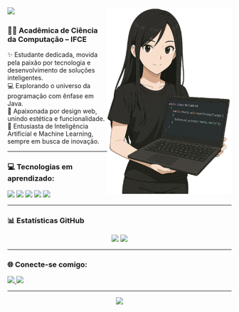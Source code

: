<img src="https://capsule-render.vercel.app/api?type=waving&color=800080&height=100&section=header&text=Olá,%20eu%20sou%20a%20Fernanda%20Maressa!&fontSize=25&fontAlign=50&fontColor=ffffff" />
<img src="meninapng.png" alt="menina java" width="280" align="right"/>

### 👩‍💻 Acadêmica de Ciência da Computação – IFCE

✨ Estudante dedicada, movida pela paixão por tecnologia e desenvolvimento de soluções inteligentes.<br>
💻 Explorando o universo da programação com ênfase em Java.<br>
🎨 Apaixonada por design web, unindo estética e funcionalidade.<br>
🤖 Entusiasta de Inteligência Artificial e Machine Learning, sempre em busca de inovação.


---

### 💻 Tecnologias em aprendizado:

<p>
  <img src="https://cdn.jsdelivr.net/gh/devicons/devicon/icons/java/java-original.svg" width="40"/>
  <img src="https://cdn.jsdelivr.net/gh/devicons/devicon/icons/python/python-original.svg" width="40"/>
  <img src="https://cdn.jsdelivr.net/gh/devicons/devicon/icons/javascript/javascript-original.svg" width="40"/>
  <img src="https://cdn.jsdelivr.net/gh/devicons/devicon/icons/html5/html5-original.svg" width="40"/>
  <img src="https://cdn.jsdelivr.net/gh/devicons/devicon/icons/css3/css3-original.svg" width="40"/>
</p>

---

### 📊 Estatísticas GitHub

<p align="center">
  <img height="160em" src="https://github-readme-stats.vercel.app/api?username=FernandaMaressa&show_icons=true&theme=dark&icon_color=8a2be2&text_color=ffffff&title_color=dda0dd&bg_color=00000000&hide_title=true"/>
  <img height="150em" src="https://github-readme-stats.vercel.app/api/top-langs/?username=FernandaMaressa&layout=compact&theme=dark&text_color=ffffff&title_color=dda0dd&bg_color=00000000"/>
</p>


---

### 🌐 Conecte-se comigo:

<p>
  <a href="https://www.linkedin.com/in/fernandamaressa/" target="_blank">
    <img src="https://img.shields.io/badge/LinkedIn-8a2be2?style=for-the-badge&logo=linkedin&logoColor=white"/>
  </a>
  <a href="https://www.instagram.com/fernanda.aals/" target="_blank">
    <img src="https://img.shields.io/badge/Instagram-800080?style=for-the-badge&logo=instagram&logoColor=white"/>
  </a>
</p>

---

<p align="center">
  <img src="https://capsule-render.vercel.app/api?section=footer&type=waving&color=800080&height=100"/>
</p>

